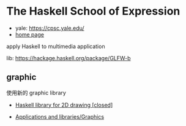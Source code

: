 # The Haskell School of Expression

- yale: https://cpsc.yale.edu/
- [home page](https://www.cs.yale.edu/homes/hudak/SOE/index.htm)

apply Haskell to multimedia application

lib: https://hackage.haskell.org/package/GLFW-b

## graphic

使用新的 graphic library

- [Haskell library for 2D drawing [closed]](https://stackoverflow.com/questions/5612201/haskell-library-for-2d-drawing)

- [Applications and libraries/Graphics](https://wiki.haskell.org/Applications_and_libraries/Graphics)
